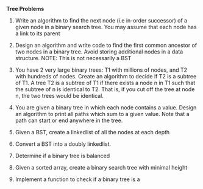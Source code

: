 **Tree Problems**
1. Write an algorithm to find the next node (i.e in-order successor) of a given node in a binary search tree. You may assume that each node has a link to its parent 

2. Design an algorithm and write code to find the first common ancestor of two nodes in a binary tree. Avoid storing additional nodes in a data structure. NOTE: This is not necessarily a BST 
3. You have 2 very large binary trees: T1 with millions of nodes, and T2 with hundreds of nodes. Create an algorithm to decide if T2 is a subtree of T1. A tree T2 is a subtree of T1 if there exists a node n in T1 such that the subtree of n is identical to T2. That is, if you cut off the tree at node n, the two trees would be identical. 
4. You are given a binary tree in which each node contains a value. Design an algorithm to print all paths which sum to a given value. Note that a path can start or end anywhere in the tree. 
5. Given a BST, create a linkedlist of all the nodes at each depth 
6. Convert a BST into a doubly linkedlist.
7. Determine if a binary tree is balanced 
8. Given a sorted array, create a binary search tree with minimal height 
9. Implement a function to check if a binary tree is a 
